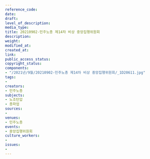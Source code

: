 ```yaml
---
reference_code: 
date: 
draft: 
level_of_description: 
media_type: 
title: 20210902-민주노총 제14차 비상 중앙집행위원회
description: 
weight: 
modified_at: 
created_at: 
link: 
public_access_status: 
copyright_status: 
components:
- "/2021년/9월/20210902-민주노총 제14차 비상 중앙집행위원회/_1D20611.jpg"
tags:
- 
creators:
- 민주노총
subjects:
- 노조탄압
- 총파업
sources:
- 
venues:
- 민주노총
events:
- 중앙집행위원회
culture_workers:
- 
issues:
- 
---
```

